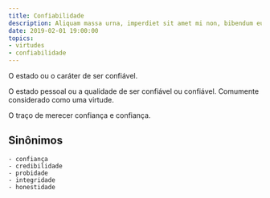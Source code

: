 ```yaml
---
title: Confiabilidade
description: Aliquam massa urna, imperdiet sit amet mi non, bibendum euismod est.
date: 2019-02-01 19:00:00
topics: 
- virtudes
- confiabilidade
---
```


O estado ou o caráter de ser confiável.

O estado pessoal ou a qualidade de ser confiável ou confiável. Comumente considerado como uma virtude.

O traço de merecer confiança e confiança.


## Sinônimos
	- confiança
	- credibilidade
	- probidade
	- integridade
	- honestidade

